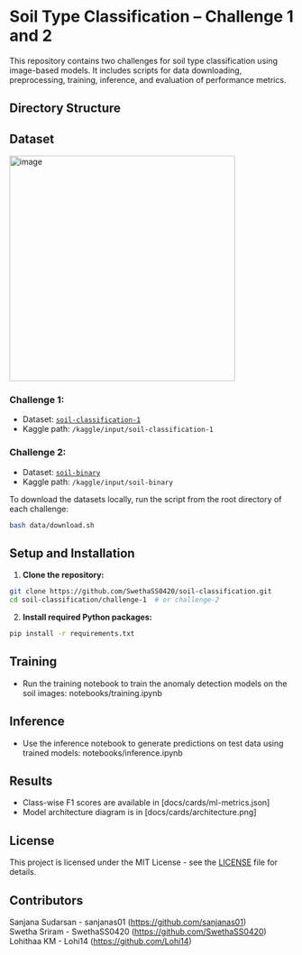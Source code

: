 # Soil Type Classification – Challenge 1 and 2

This repository contains two challenges for soil type classification using image-based models. It includes scripts for data downloading, preprocessing, training, inference, and evaluation of performance metrics.


## Directory Structure

## Dataset
<img src="https://github.com/user-attachments/assets/2b572354-161b-4ff9-ba13-9bc9b44625a5" alt="image" height="400"/>

### Challenge 1:
- Dataset: [`soil-classification-1`](https://www.kaggle.com/datasets)  
- Kaggle path: `/kaggle/input/soil-classification-1`

### Challenge 2:
- Dataset: [`soil-binary`](https://www.kaggle.com/datasets)  
- Kaggle path: `/kaggle/input/soil-binary`

To download the datasets locally, run the script from the root directory of each challenge:

```bash
bash data/download.sh
```
## Setup and Installation

1. **Clone the repository:**

```bash
git clone https://github.com/SwethaSS0420/soil-classification.git
cd soil-classification/challenge-1  # or challenge-2
```
2. **Install required Python packages:**

```bash
pip install -r requirements.txt
```

## Training

* Run the training notebook to train the anomaly detection models on the soil images:
  notebooks/training.ipynb

## Inference

* Use the inference notebook to generate predictions on test data using trained models:
  notebooks/inference.ipynb

## Results

* Class-wise F1 scores are available in [docs/cards/ml-metrics.json]
* Model architecture diagram is in [docs/cards/architecture.png]

## License

This project is licensed under the MIT License - see the [LICENSE](LICENSE) file for details.

## Contributors
Sanjana Sudarsan - sanjanas01 (https://github.com/sanjanas01) \
Swetha Sriram - SwethaSS0420 (https://github.com/SwethaSS0420) \
Lohithaa KM - Lohi14 (https://github.com/Lohi14)
